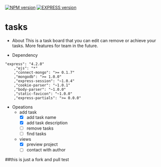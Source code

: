 [![NPM version](https://badge.fury.io/js/npm.svg)](http://badge.fury.io/js/npm)
[![EXPRESS version](https://badge.fury.io/js/express.svg)](http://badge.fury.io/js/express)

# tasks

- About
This is a task board that you can edit can remove or achieve
your tasks. More features for team in the future.

- Dependency
```
"express": "4.2.0"
    ,"ejs": "*"
    ,"connect-mongo": ">= 0.1.7"
    ,"mongodb": ">= 1.0.0"
    ,"express-session": "~1.0.4"
    ,"cookie-parser": "~1.0.1"
    ,"body-parser": "~1.0.0"
    ,"static-favicon": "~1.0.0"
    ,"express-partials": ">= 0.0.0"
```

- Opeations
  - add task
    - [X] add task name
    - [X] add task description
    - [ ] remove tasks
    - [ ] find tasks
  - views
    - [X] preview project
    - [ ] contact with author

##this is just a fork and pull test